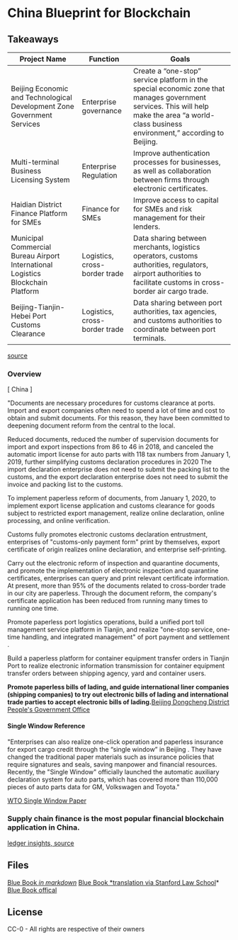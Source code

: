 # China Blueprint for Blockchain 


## Takeaways

| **Project Name**                                                                | **Function**                   | **Goals**                                                                                                                                                                                        |
|---------------------------------------------------------------------------------|--------------------------------|--------------------------------------------------------------------------------------------------------------------------------------------------------------------------------------------------|
| Beijing Economic and Technological Development Zone Government Services         | Enterprise governance          | Create a “one\-stop” service platform in the special economic zone that manages government services\. This will help make the area “a world\-class business environment,” according to Beijing\. |
| Multi\-terminal Business Licensing System                                       | Enterprise Regulation          | Improve authentication processes for businesses, as well as collaboration between firms through electronic certificates\.                                                                        |
| Haidian District Finance Platform for SMEs                                      | Finance for SMEs               | Improve access to capital for SMEs and risk management for their lenders\.                                                                                                                       |
| Municipal Commercial Bureau Airport International Logistics Blockchain Platform | Logistics, cross\-border trade | Data sharing between merchants, logistics operators, customs authorities, regulators, airport authorities to facilitate customs in cross\-border air cargo trade\.                               |
| Beijing\-Tianjin\-Hebei Port Customs Clearance                                  | Logistics, cross\-border trade | Data sharing between port authorities, tax agencies, and customs authorities to coordinate between port terminals\.                                                                              |

[source](https://technode.com/2020/07/16/beijing-unveils-plan-for-blockchain-based-government/)

### Overview

[ China ]

"Documents are necessary procedures for customs clearance at ports. Import and export companies often need to spend a lot of time and cost to obtain and submit documents. For this reason, they have been committed to deepening document reform from the central to the local.

Reduced documents, reduced the number of supervision documents for import and export inspections from 86 to 46 in 2018, and canceled the automatic import license for auto parts with 118 tax numbers from January 1, 2019, further simplifying customs declaration procedures in 2020 The import declaration enterprise does not need to submit the packing list to the customs, and the export declaration enterprise does not need to submit the invoice and packing list to the customs.

To implement paperless reform of documents, from January 1, 2020, to implement export license application and customs clearance for goods subject to restricted export management, realize online declaration, online processing, and online verification.

Customs fully promotes electronic customs declaration entrustment, enterprises of "customs-only payment form" print by themselves, export certificate of origin realizes online declaration, and enterprise self-printing.

Carry out the electronic reform of inspection and quarantine documents, and promote the implementation of electronic inspection and quarantine certificates, enterprises can query and print relevant certificate information. At present, more than 95% of the documents related to cross-border trade in our city are paperless. Through the document reform, the company's certificate application has been reduced from running many times to running one time.

Promote paperless port logistics operations, build a unified port toll management service platform in Tianjin, and realize "one-stop service, one-time handling, and integrated management" of port payment and settlement .

Build a paperless platform for container equipment transfer orders in Tianjin Port to realize electronic information transmission for container equipment transfer orders between shipping agency, yard and container users.

**Promote paperless bills of lading, and guide international liner companies (shipping companies) to try out electronic bills of lading and international trade parties to accept electronic bills of lading.**[Beijing Dongcheng District People's Government Office](http://www.bjdch.gov.cn/n1523464/n6576152/c9465168/content.html)


#### Single Window Reference 

"Enterprises can also realize one-click operation and paperless insurance for export cargo credit through the “single window” in Beijing . They have changed the traditional paper materials such as insurance policies that require signatures and seals, saving manpower and financial resources. Recently, the "Single Window" officially launched the automatic auxiliary declaration system for auto parts, which has covered more than 110,000 pieces of auto parts data for GM, Volkswagen and Toyota."  

[WTO Single Window Paper](https://www.wto.org/english/tratop_e/tradfa_e/comm_e/meet_oct18_bra_sw_e.pdf)


### Supply chain finance is the most popular financial blockchain application in China.
[ledger insights, source](https://www.ledgerinsights.com/beijing-blockchain-140-government-services-publishes-book/)


## Files
[Blue Book *in markdown*](https://github.com/freight-trust/blue-book/blob/master/bluebook.md)
[Blue Book *translation via Stanford Law School](https://github.com/freight-trust/blue-book/blob/master/China_Blockchain.pdf)*
[Blue Book offical](https://github.com/freight-trust/blue-book/blob/master/P020200715734061656739.pdf)


## License 

CC-0 - All rights are respective of their owners 

